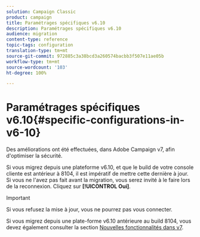 ```yaml
---
solution: Campaign Classic
product: campaign
title: Paramétrages spécifiques v6.10
description: Paramétrages spécifiques v6.10
audience: migration
content-type: reference
topic-tags: configuration
translation-type: tm+mt
source-git-commit: 972885c3a38bcd3a260574bacbb3f507e11ae05b
workflow-type: tm+mt
source-wordcount: '103'
ht-degree: 100%

---
```



# Paramétrages spécifiques v6.10{#specific-configurations-in-v6-10}

Des améliorations ont été effectuées, dans Adobe Campaign v7, afin d&#39;optimiser la sécurité.

Si vous migrez depuis une plateforme v6.10, et que le build de votre console cliente est antérieur à 8104, il est impératif de mettre cette dernière à jour. Si vous ne l&#39;avez pas fait avant la migration, vous serez invité à le faire lors de la reconnexion. Cliquez sur **[!UICONTROL Oui]**.

>[!IMPORTANT]
>
>Si vous refusez la mise à jour, vous ne pourrez pas vous connecter.

Si vous migrez depuis une plate-forme v6.10 antérieure au build 8104, vous devez également consulter la section [Nouvelles fonctionnalités dans v7](../../migration/using/general-configurations.md#new-features-in-v7).
